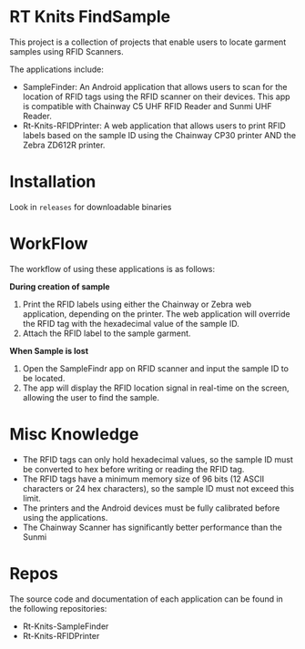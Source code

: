 # RT Knits FindSample

This project is a collection of projects that enable users to locate garment samples using RFID Scanners.

The applications include:

- SampleFinder: An Android application that allows users to scan for the location of RFID tags using the RFID scanner on their devices. This app is compatible with Chainway C5 UHF RFID Reader and Sunmi UHF Reader.
- Rt-Knits-RFIDPrinter: A web application that allows users to print RFID labels based on the sample ID using the Chainway CP30 printer AND the Zebra ZD612R printer.

# Installation

Look in `releases` for downloadable binaries

# WorkFlow

The workflow of using these applications is as follows:

**During creation of sample**

1. Print the RFID labels using either the Chainway or Zebra web application, depending on the printer. The web application will override the RFID tag with the hexadecimal value of the sample ID.
2. Attach the RFID label to the sample garment.

**When Sample is lost**

1. Open the SampleFindr app on RFID scanner and input the sample ID to be located.
2. The app will display the RFID location signal in real-time on the screen, allowing the user to find the sample.

# Misc Knowledge

- The RFID tags can only hold hexadecimal values, so the sample ID must be converted to hex before writing or reading the RFID tag.
- The RFID tags have a minimum memory size of 96 bits (12 ASCII characters or 24 hex characters), so the sample ID must not exceed this limit.
- The printers and the Android devices must be fully calibrated before using the applications.
- The Chainway Scanner has significantly better performance than the Sunmi

# Repos

The source code and documentation of each application can be found in the following repositories:

- Rt-Knits-SampleFinder
- Rt-Knits-RFIDPrinter
